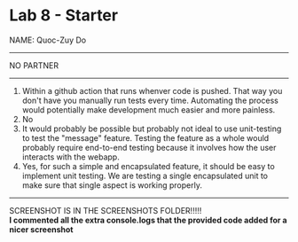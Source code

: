 # Lab 8 - Starter
NAME: Quoc-Zuy Do

---

NO PARTNER

---

1) Within a github action that runs whenver code is pushed. That way you don't have you manually run tests every time. Automating the process would potentially make development much easier and more painless. 
2) No
3) It would probably be possible but probably not ideal to use unit-testing to test the "message" feature. Testing the feature as a whole would probably require end-to-end testing because it involves how the user interacts with the webapp.
4) Yes, for such a simple and encapsulated feature, it should be easy to implement unit testing. We are testing a single encapsulated unit to make sure that single aspect is working properly.

---
SCREENSHOT IS IN THE SCREENSHOTS FOLDER!!!!!
<br>
**I commented all the extra console.logs that the provided code added for a nicer screenshot**
